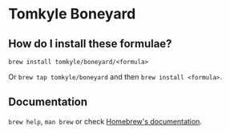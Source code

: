 # Tomkyle Boneyard

## How do I install these formulae?
`brew install tomkyle/boneyard/<formula>`

Or `brew tap tomkyle/boneyard` and then `brew install <formula>`.

## Documentation
`brew help`, `man brew` or check [Homebrew's documentation](https://docs.brew.sh).
